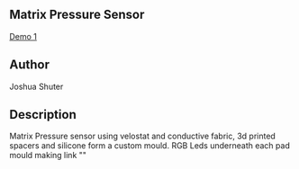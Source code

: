 ## Matrix Pressure Sensor 

[Demo 1](https://youtu.be/klJzl86bZGE)

## Author
Joshua Shuter
<!-- Insert Your Name Here -->

## Description
Matrix Pressure sensor using velostat and conductive fabric, 3d printed spacers and silicone form a custom mould. RGB Leds underneath each pad
mould making link ""
<!-- Describe your example here -->
